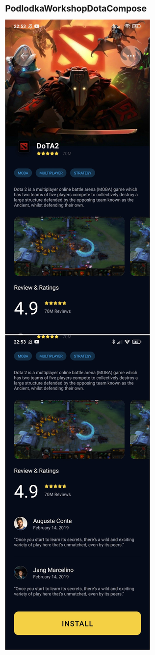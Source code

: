 # PodlodkaWorkshopDotaCompose
![screenshots/1.jpeg](https://github.com/JumpyWizardEni/PodlodkaWorkshopDotaCompose/blob/master/screenshots/1.jpg)
![screenshots/1.jpeg](https://github.com/JumpyWizardEni/PodlodkaWorkshopDotaCompose/blob/master/screenshots/2.jpg)
